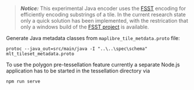 
> **_Notice:_** This experimental Java encoder uses the [FSST](https://www.vldb.org/pvldb/vol13/p2649-boncz.pdf) encoding for efficiently encoding
substrings of a tile. In the current research state only a quick solution has been implemented, with the restrication that only a windows build
> of the [FSST project](https://github.com/cwida/fsst) is available.

Generate Java metadata classes from ``maplibre_tile_metdata.proto`` file:
```console
protoc --java_out=src/main/java -I "..\..\spec\schema" mlt_tileset_metadata.proto
```

To use the polygon pre-tessellation feature currently a separate Node.js application has to be started in the 
tessellation directory via
```console
npm run serve
```

